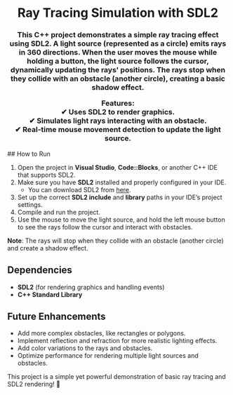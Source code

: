 <h1 align="center">Ray Tracing Simulation with SDL2</h1>  
<h3 align="center">  
This C++ project demonstrates a simple ray tracing effect using SDL2. A light source (represented as a circle) emits rays in 360 directions. When the user moves the mouse while holding a button, the light source follows the cursor, dynamically updating the rays' positions. The rays stop when they collide with an obstacle (another circle), creating a basic shadow effect.

**Features:**  
✔ Uses SDL2 to render graphics.  
✔ Simulates light rays interacting with an obstacle.  
✔ Real-time mouse movement detection to update the light source.  
</h3>
## How to Run

1. Open the project in **Visual Studio**, **Code::Blocks**, or another C++ IDE that supports SDL2.
2. Make sure you have **SDL2** installed and properly configured in your IDE.  
   - You can download SDL2 from [here](https://github.com/libsdl-org/SDL).
3. Set up the correct **SDL2 include** and **library** paths in your IDE’s project settings.
4. Compile and run the project.
5. Use the mouse to move the light source, and hold the left mouse button to see the rays follow the cursor and interact with obstacles.

**Note**: The rays will stop when they collide with an obstacle (another circle) and create a shadow effect.

## Dependencies
- **SDL2** (for rendering graphics and handling events)
- **C++ Standard Library**

## Future Enhancements
- Add more complex obstacles, like rectangles or polygons.
- Implement reflection and refraction for more realistic lighting effects.
- Add color variations to the rays and obstacles.
- Optimize performance for rendering multiple light sources and obstacles.

This project is a simple yet powerful demonstration of basic ray tracing and SDL2 rendering! 🚀